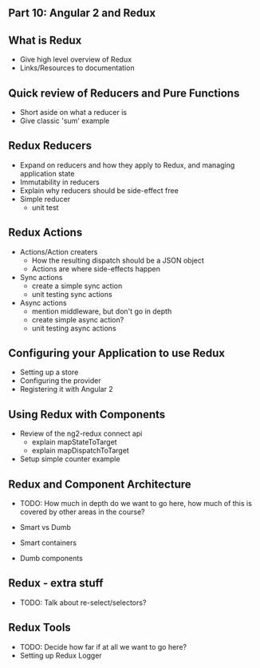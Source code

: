 ## Part 10: Angular 2 and Redux ##

## What is Redux

* Give high level overview of Redux
* Links/Resources to documentation

## Quick review of Reducers and Pure Functions

* Short aside on what a reducer is
* Give classic 'sum' example

## Redux Reducers

* Expand on reducers and how they apply to Redux, and managing application state
* Immutability in reducers
* Explain why reducers should be side-effect free 
* Simple reducer 
    * unit test

## Redux Actions

* Actions/Action creaters
    * How the resulting dispatch should be a JSON object
    * Actions are where side-effects happen 
* Sync actions
    * create a simple sync action
    * unit testing sync actions
* Async actions
    * mention middleware, but don't go in depth
    * create simple async action?
    * unit testing async actions

## Configuring your Application to use Redux

* Setting up a store
* Configuring the provider
* Registering it with Angular 2

## Using Redux with Components

* Review of the ng2-redux connect api
    * explain mapStateToTarget
    * explain mapDispatchToTarget
 * Setup simple counter example
 
## Redux and Component Architecture
 
* TODO: How much in depth do we want to go here, how much of this is covered by other areas in the course?

* Smart vs Dumb 
* Smart containers 
* Dumb components 
 
## Redux - extra stuff
 
* TODO: Talk about re-select/selectors?
  
## Redux Tools
 
* TODO: Decide how far if at all we want to go here?
* Setting up Redux Logger

 



